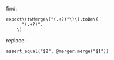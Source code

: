 find:

```
expect\(twMerge\("(.+?)"\)\).toBe\(
      "(.+?)".
    \)
```

replace:

```
assert_equal("$2", @merger.merge("$1"))
```
